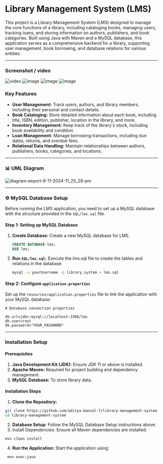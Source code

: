 # Library Management System (LMS)


This project is a Library Management System (LMS) designed to manage the core functions of a library, including cataloging books, managing users, tracking loans, and storing information on authors, publishers, and book categories. Built using Java with Maven and a MySQL database, this application serves as a comprehensive backend for a library, supporting user management, book borrowing, and database relations for various entities.

---

### Screenshot / video
![video](https://github.com/user-attachments/assets/bd6bf9fc-c9ab-42e5-ba29-c242e54e256c)
![image](https://github.com/user-attachments/assets/42fec7ae-5bc3-4cc6-82d8-468593f2f5fa)
![image](https://github.com/user-attachments/assets/3a9db534-2054-452f-aecf-e653c32e903f)
![image](https://github.com/user-attachments/assets/2c7a6e97-6e99-41c9-9094-0aa9fc083df3)

### Key Features

- **User Management:** Track users, authors, and library members, including their personal and contact details.
- **Book Cataloging:** Store detailed information about each book, including title, ISBN, edition, publisher, location in the library, and more.
- **Inventory Management:** Keep track of the library's stock, including book availability and condition.
- **Loan Management:** Manage borrowing transactions, including due dates, returns, and overdue fees.
- **Relational Data Handling:** Maintain relationships between authors, publishers, books, categories, and locations.

---

### 📊 UML Diagram

![diagram-export-6-11-2024-11_25_28-pm](https://github.com/user-attachments/assets/6cc5806e-3766-4e3e-8fcf-44b0feae5a9f)

---

### ⚙️ MySQL Database Setup
Before running the LMS application, you need to set up a MySQL database with the structure provided in the `SQL/lms.sql` file.

#### Step 1: Setting up MySQL Database
1. **Create Database:** Create a new MySQL database for LMS.
    ```sql
    CREATE DATABASE lms;
    USE lms;
    ```
2. **Run `SQL/lms.sql`:** Execute the lms.sql file to create the tables and relations in the database
    ```bash
    mysql -u yourUsername -p library_system < lms.sql
    ```
    
 #### Step 2: Configure `application.properties`
 Set up the `resources/application.properties` file to link the application with your MySQL database:
 ```properties
# Database connection properties

db.url=jdbc:mysql://localhost:3306/lms
db.user=root
db.password="YOUR_PASSWORD"
```

---

### Installation Setup

#### Prerequisites
1. **Java Development Kit (JDK):** Ensure JDK 11 or above is installed.
2. **Apache Maven:** Required for project building and dependency management.
3. **MySQL Database:** To store library data.

#### Installation Steps

1. **Clone the Repository:**
  ```bash
  git clone https://github.com/aditya-bansal-7/library-management-system
  cd library-management-system
  ```
2. **Database Setup:** Follow the MySQL Database Setup instructions above.
3. Install Dependencies: Ensure all Maven dependencies are installed:
  ```bash
  mvn clean install
  ```
4. **Run the Application:** Start the application using:
 ```bash
  mvn exec:java
  ```
